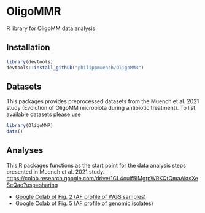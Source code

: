 # OligoMMR

R library for OligoMM data analysis

## Installation

```r
library(devtools)
devtools::install_github("philippmuench/OligoMMR")
```

## Datasets

This packages provides preprocessed datasets from the Muench et al. 2021 study (Evolution of OligoMM microbiota during antibiotic treatment). To list available datasets please use

```r
library(OligoMMR)
data()
```

## Analyses

This R packages functions as the start point for the data analysis steps presented in Muench et al. 2021 study.
https://colab.research.google.com/drive/1GL4oulf5IMgtpWRKQtQmaAktsXeSeQao?usp=sharing

- [Google Colab of Fig. 2 (AF profile of WGS samples)](https://colab.research.google.com/drive/1zLSLevQTCF80KBa3_fJ9VLHssrCePs-l?usp=sharing)
- [Google Colab of Fig. 5 (AF profile of genomic isolates)](https://colab.research.google.com/drive/1zLSLevQTCF80KBa3_fJ9VLHssrCePs-l?usp=sharing)
